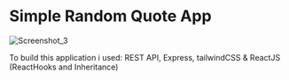 # Simple Random Quote App
![Screenshot_3](https://user-images.githubusercontent.com/67264284/111006988-9128aa00-836c-11eb-9030-ca32a9fa2a2f.png)

To build this application i used: REST API, Express, tailwindCSS & ReactJS (ReactHooks and Inheritance)
